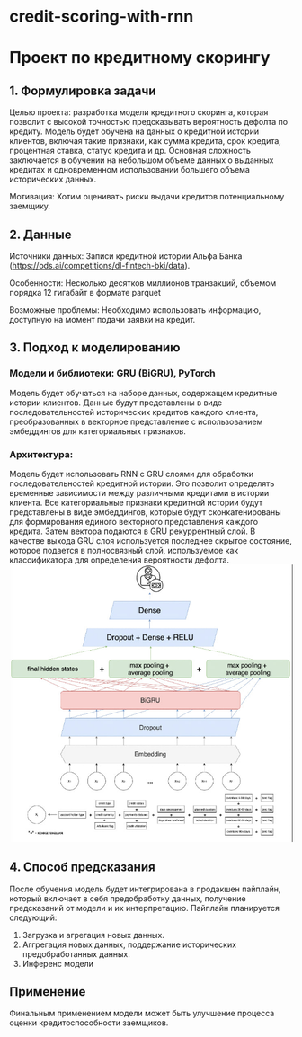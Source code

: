 # credit-scoring-with-rnn
# Проект по кредитному скорингу

## 1. Формулировка задачи

Целью проекта: разработка модели кредитного скоринга, которая позволит с высокой точностью предсказывать вероятность дефолта по кредиту. Модель будет обучена на данных о кредитной истории клиентов, включая такие признаки, как сумма кредита, срок кредита, процентная ставка, статус кредита и др. Основная сложность заключается в обучении на небольшом объеме данных о выданных кредитах и одновременном использовании большего объема исторических данных.

Мотивация: Хотим оценивать риски выдачи кредитов потенциальному заемщику.

## 2. Данные

Источники данных:  Записи кредитной истории Альфа Банка (https://ods.ai/competitions/dl-fintech-bki/data).

Особенности:  Несколько десятков миллионов транзакций, объемом порядка 12 гигабайт в формате parquet

Возможные проблемы: Необходимо использовать информацию, доступную на момент подачи заявки на кредит.

## 3. Подход к моделированию
### Модели и библиотеки: GRU (BiGRU), PyTorch
Модель будет обучаться на наборе данных, содержащем кредитные истории клиентов. Данные будут представлены в виде последовательностей исторических кредитов каждого клиента, преобразованных в векторное представление с использованием эмбеддингов для категориальных признаков.

### Архитектура:
Модель будет использовать RNN с GRU слоями для обработки последовательностей кредитной истории. Это позволит определять временные зависимости между различными кредитами в истории клиента. Все категориальные признаки кредитной истории будут представлены в виде эмбеддингов, которые будут сконкатенированы для формирования единого векторного представления каждого кредита. Затем вектора подаются в GRU рекуррентный слой. В качестве выхода GRU слоя используется последнее скрытое состояние, которое подается в полносвязный слой, используемое как классификатора для определения вероятности дефолта.
![Архитектура](Image/architecture.jpg)

## 4. Способ предсказания

После обучения модель будет интегрирована в продакшен пайплайн, который включает в себя предобработку данных, получение предсказаний от модели и их интерпретацию. 
Пайплайн планируется следующий: 
1) Загрузка и агрегация новых данных. 
2) Аггрегация новых данных, поддержание исторических предобработанных данных. 
3) Инференс модели

## Применение

Финальным применением модели может быть улучшение процесса оценки кредитоспособности заемщиков.

